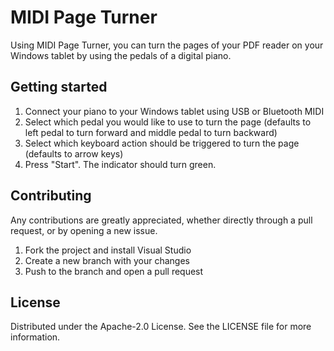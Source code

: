 # MIDI Page Turner

Using MIDI Page Turner, you can turn the pages of your PDF reader on your Windows tablet by using the pedals of a digital piano.

## Getting started

1. Connect your piano to your Windows tablet using USB or Bluetooth MIDI
2. Select which pedal you would like to use to turn the page (defaults to left pedal to turn forward and middle pedal to turn backward)
3. Select which keyboard action should be triggered to turn the page (defaults to arrow keys)
4. Press "Start". The indicator should turn green.

## Contributing

Any contributions are greatly appreciated, whether directly through a pull request, or by opening a new issue.

1. Fork the project and install Visual Studio
2. Create a new branch with your changes
3. Push to the branch and open a pull request

## License

Distributed under the Apache-2.0 License. See the LICENSE file for more information.